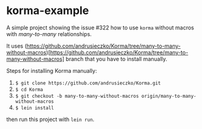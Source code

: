 # korma-example

A simple project showing the issue #322 how to use `korma` without macros with *many-to-many* relationships.

It uses (https://github.com/andrusieczko/Korma/tree/many-to-many-without-macros)[https://github.com/andrusieczko/Korma/tree/many-to-many-without-macros] branch that you have to install manually.

Steps for installing Korma manually:

1. `$ git clone https://github.com/andrusieczko/Korma.git`
2. `$ cd Korma`
3. `$ git checkout -b many-to-many-without-macros origin/many-to-many-without-macros`
4. `$ lein install`

then run this project with `lein run`.
